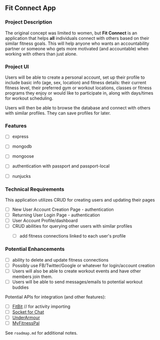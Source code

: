 ## Fit Connect App

### Project Description
The original concept was limited to women, but **Fit Connect** is an application that helps **all** individuals connect with others based on their similar fitness goals. This will help anyone who wants an accountability partner or someone who gets more motivated (and accountable) when working with others than just alone.


### Project UI
Users will be able to create a personal account, set up their profile to include basic info (age, sex, location) and fitness details: their current fitness level, their preferred gym or workout locations, classes or fitness programs they enjoy or would like to participate in, along with days/times for workout scheduling.

Users will then be able to browse the database and connect with others with similar profiles. They can save profiles for later.



### Features
- [ ] express
- [ ] mongodb
- [ ] mongoose
- [ ] authentication with passport and passport-local
- [ ] nunjucks 


### Technical Requirements

This application utilizes CRUD for creating users and updating their pages

- [ ] New User Account Creation Page - authentication
- [ ] Returning User Login Page - authentication
- [ ] User Account Profile/dashboard
- [ ] CRUD abilities for querying other users with similar profiles
    - [ ] add fitness connections linked to each user's profile


### Potential Enhancements

- [ ] ability to delete and update fitness connections
- [ ] Possibly use FB/Twitter/Google or whatever for login/account creation
- [ ] Users will also be able to create workout events and have other members join them.
- [ ] Users will be able to send messages/emails to potential workout buddies

Potential APIs for integration (and other features):
- [ ] [FitBit](https://dev.fitbit.com/docs/devices/) // for activity importing
- [ ] [Socket for Chat](https://socket.io)
- [ ] [UnderArmour](https://developer.underarmour.com/docs/)
- [ ] [MyFitnessPal](http://www.myfitnesspal.com/api)

See `roadmap.md` for additional notes.


